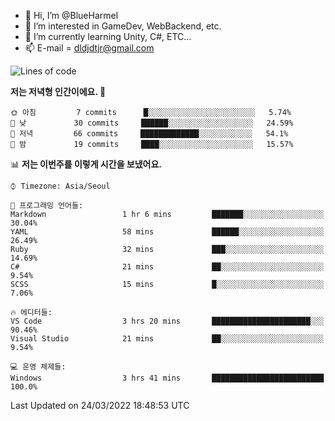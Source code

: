 - 👋 Hi, I’m @BlueHarmel
- 👀 I’m interested in GameDev, WebBackend, etc.
- 🌱 I’m currently learning Unity, C#, ETC...
- 📫 E-mail = dldjdtjr@gmail.com
  <!--START_SECTION:waka-->
![Lines of code](https://img.shields.io/badge/%EC%A0%80%EB%8A%94%20%EC%97%AC%ED%83%9C%EA%B9%8C%EC%A7%80%20-265%20Thousand%20%EC%A4%84%EC%9D%98%20%EC%BD%94%EB%93%9C%EB%A5%BC%20%EC%9E%91%EC%84%B1%ED%96%88%EC%96%B4%EC%9A%94.-blue)

**저는 저녁형 인간이에요. 🦉** 

```text
🌞 아침         7 commits      █░░░░░░░░░░░░░░░░░░░░░░░░   5.74% 
🌆 낮　         30 commits     ██████░░░░░░░░░░░░░░░░░░░   24.59% 
🌃 저녁         66 commits     █████████████░░░░░░░░░░░░   54.1% 
🌙 밤　         19 commits     ████░░░░░░░░░░░░░░░░░░░░░   15.57%

```


📊 **저는 이번주를 이렇게 시간을 보냈어요.** 

```text
⌚︎ Timezone: Asia/Seoul

💬 프로그래밍 언어들: 
Markdown                 1 hr 6 mins         ███████░░░░░░░░░░░░░░░░░░   30.04% 
YAML                     58 mins             ██████░░░░░░░░░░░░░░░░░░░   26.49% 
Ruby                     32 mins             ███░░░░░░░░░░░░░░░░░░░░░░   14.69% 
C#                       21 mins             ██░░░░░░░░░░░░░░░░░░░░░░░   9.54% 
SCSS                     15 mins             █░░░░░░░░░░░░░░░░░░░░░░░░   7.06%

🔥 에디터들: 
VS Code                  3 hrs 20 mins       ██████████████████████░░░   90.46% 
Visual Studio            21 mins             ██░░░░░░░░░░░░░░░░░░░░░░░   9.54%

💻 운영 체제들: 
Windows                  3 hrs 41 mins       █████████████████████████   100.0%

```


 Last Updated on 24/03/2022 18:48:53 UTC
<!--END_SECTION:waka-->
<!---
BlueHarmel/BlueHarmel is a ✨ special ✨ repository because its `README.md` (this file) appears on your GitHub profile.
You can click the Preview link to take a look at your changes.
--->

